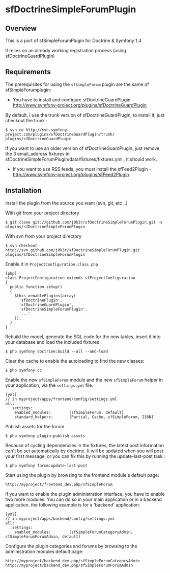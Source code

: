 sfDoctrineSimpleForumPlugin
========================================================

Overview
--------

This is a port of sfSimpleForumPlugin for Doctrine & Symfony 1.4

It relies on an already working registration process (using sfDoctrineGuardPlugin)


Requirements
------------

The prerequisites for using the `sfSimpleForum` plugin are the same of sfSimpleForumplugin:

  * You have to install and configure sfDoctrineGuardPlugin - http://www.symfony-project.org/plugins/sfDoctrineGuardPlugin

By default, I use the trunk version of sfDoctrineGuardPlugin, to install it, just checkout the trunk : 

    $ svn co http://svn.symfony-project.com/plugins/sfDoctrineGuardPlugin/trunk/ plugins/sfDoctrineGuardPlugin

If you want to use an older version of sfDoctrineGuardPlugin, just remove the 3 email_address fixtures in sfDoctrineSimpleForumPlugin/data/fixtures/fixtures.yml , it should work.

  * If you want to use RSS feeds, you must install the sfFeed2Plugin - http://www.symfony-project.org/plugins/sfFeed2Plugin

Installation
------------

Install the plugin from the source you want (svn, git, etc ..)

With git from your project directory

    $ git clone git://github.com/j0k3r/sfDoctrineSimpleForumPlugin.git -s plugins/sfDoctrineSimpleForumPlugin

With svn from your project directory

    $ svn checkout http://svn.github.com/j0k3r/sfDoctrineSimpleForumPlugin.git plugins/sfDoctrineSimpleForumPlugin


Enable it in `ProjectConfiguration.class.php`

    [php]
    class ProjectConfiguration extends sfProjectConfiguration
    {
      public function setup()
      {
        $this->enablePlugins(array(
          'sfDoctrinePlugin', 
          'sfDoctrineGuardPlugin',
          'sfDoctrineSimpleForumPlugin',
          '...'
        ));
      }
    }

Rebuild the model, generate the SQL code for the new tables, insert it into your database and load the included fixtures :
    
    $ php symfony doctrine:build --all --and-load

Clear the cache to enable the autoloading to find the new classes:
    
    $ php symfony cc

Enable the new `sfSimpleForum` module and the new `sfSimpleForum` helper in your application, via the `settings.yml` file.
    
    [yml]
    // in myproject/apps/frontend/config/settings.yml
    all:
      .settings:
        enabled_modules:        [sfSimpleForum, default]
        standard_helpers:       [Partial, Cache, sfSimpleForum, I18N]

Publish assets for the forum

    $ php symfony plugin:publish-assets

Because of cycling dependencies in the fixtures, the latest post information can't be set automatically by doctrine. It will be updated when you will post your first message, or you can fix this by running the update-last-post task :

    $ php symfony forum:update-last-post

Start using the plugin by browsing to the frontend module's default page:
     
    http://myproject/frontend_dev.php/sfSimpleForum

If you want to enable the plugin administration interface, you have to enable two more modules. You can do so in your main application or in a backend application. the following example is for a 'backend' application:

    [yml]
    // in myproject/apps/backend/config/settings.yml
    all:
      .settings:
        enabled_modules:        [sfSimpleForumCategoryAdmin, sfSimpleForumForumAdmin, default]

Configure the plugin categories and forums by browsing to the administration modules default page:
     
    http://myproject/backend_dev.php/sfSimpleForumCategoryAdmin
    http://myproject/backend_dev.php/sfSimpleForumForumAdmin
